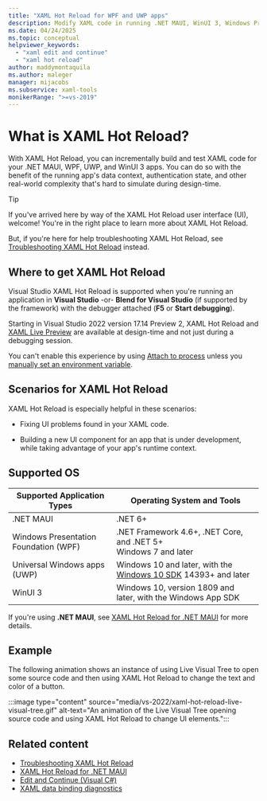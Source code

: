 ```yaml
---
title: "XAML Hot Reload for WPF and UWP apps"
description: Modify XAML code in running .NET MAUI, WinUI 3, Windows Presentation Foundation (WPF), or Universal Windows Platform (UWP) apps with edit and continue features in XAML Hot Reload.
ms.date: 04/24/2025
ms.topic: conceptual
helpviewer_keywords:
  - "xaml edit and continue"
  - "xaml hot reload"
author: maddymontaquila
ms.author: maleger
manager: mijacobs
ms.subservice: xaml-tools
monikerRange: ">=vs-2019"
---
```

# What is XAML Hot Reload? 

With XAML Hot Reload, you can incrementally build and test XAML code for your .NET MAUI, WPF, UWP, and WinUI 3 apps. You can do so with the benefit of the running app's data context, authentication state, and other real-world complexity that's hard to simulate during design-time.

> [!TIP]
> If you've arrived here by way of the XAML Hot Reload user interface (UI), welcome! You're in the right place to learn more about XAML Hot Reload.
>
> But, if you're here for help troubleshooting XAML Hot Reload, see [Troubleshooting XAML Hot Reload](xaml-hot-reload-troubleshooting.md) instead.

## Where to get XAML Hot Reload

Visual Studio XAML Hot Reload is supported when you're running an application in **Visual Studio** -or- **Blend for Visual Studio** (if supported by the framework) with the debugger attached (**F5** or **Start debugging**).

Starting in Visual Studio 2022 version 17.14 Preview 2, XAML Hot Reload and [XAML Live Preview](../xaml-tools/xaml-live-preview.md) are available at design-time and not just during a debugging session.

You can't enable this experience by using [Attach to process](../debugger/attach-to-running-processes-with-the-visual-studio-debugger.md) unless you [manually set an environment variable](xaml-hot-reload-troubleshooting.md#verify-that-you-use-start-debugging-rather-than-attach-to-process).

## Scenarios for XAML Hot Reload

XAML Hot Reload is especially helpful in these scenarios:

* Fixing UI problems found in your XAML code.

* Building a new UI component for an app that is under development, while taking advantage of your app's runtime context.

## Supported OS

|Supported Application Types|Operating System and Tools|
|---|---|
|.NET MAUI|.NET 6+|
|Windows Presentation Foundation (WPF) |.NET Framework 4.6+, .NET Core, and .NET 5+</br>Windows 7 and later |
|Universal Windows apps (UWP)|Windows 10 and later, with the [Windows 10 SDK](https://developer.microsoft.com/windows/downloads/windows-sdk/) 14393+ and later|
|WinUI 3|Windows 10, version 1809 and later, with the Windows App SDK|

If you're using **.NET MAUI**, see [XAML Hot Reload for .NET MAUI](/dotnet/maui/xaml/hot-reload) for more details.

## Example

The following animation shows an instance of using Live Visual Tree to open some source code and then using XAML Hot Reload to change the text and color of a button.

:::image type="content" source="media/vs-2022/xaml-hot-reload-live-visual-tree.gif" alt-text="An animation of the Live Visual Tree opening source code and using XAML Hot Reload to change UI elements.":::

## Related content

* [Troubleshooting XAML Hot Reload](xaml-hot-reload-troubleshooting.md)
* [XAML Hot Reload for .NET MAUI](/dotnet/maui/xaml/hot-reload)
* [Edit and Continue (Visual C#)](../debugger/edit-and-continue-visual-csharp.md)
* [XAML data binding diagnostics](xaml-data-binding-diagnostics.md)
